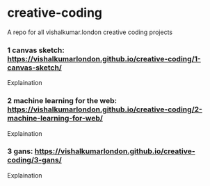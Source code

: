 # creative-coding

A repo for all vishalkumar.london creative coding projects

### 1 canvas sketch: https://vishalkumarlondon.github.io/creative-coding/1-canvas-sketch/

Explaination

### 2 machine learning for the web: https://vishalkumarlondon.github.io/creative-coding/2-machine-learning-for-web/

Explaination

### 3 gans: https://vishalkumarlondon.github.io/creative-coding/3-gans/

Explaination
